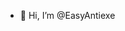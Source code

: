 - 👋 Hi, I’m @EasyAntiexe

<!---
EasyAntiexe/EasyAntiexe is a ✨ special ✨ repository because its `README.md` (this file) appears on your GitHub profile.
You can click the Preview link to take a look at your changes.
--->
